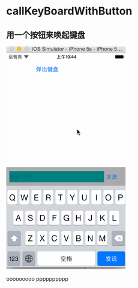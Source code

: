 # callKeyBoardWithButton
## 用一个按钮来唤起键盘 


![这是测试图片](https://raw.githubusercontent.com/wealon/callKeyBoardWithButton/master/ScreenShort/buttonCallKeyBoard.gif "这个是标题")

ooooooooo
pppppppppp
